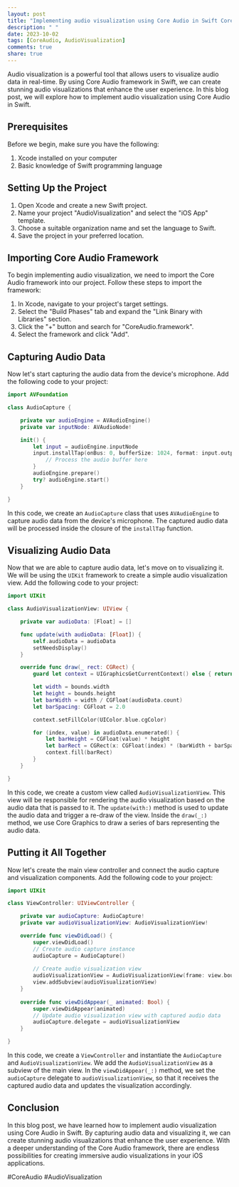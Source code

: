 ```yaml
---
layout: post
title: "Implementing audio visualization using Core Audio in Swift Core Audio"
description: " "
date: 2023-10-02
tags: [CoreAudio, AudioVisualization]
comments: true
share: true
---
```


Audio visualization is a powerful tool that allows users to visualize audio data in real-time. By using Core Audio framework in Swift, we can create stunning audio visualizations that enhance the user experience. In this blog post, we will explore how to implement audio visualization using Core Audio in Swift.

## Prerequisites

Before we begin, make sure you have the following:

1. Xcode installed on your computer
2. Basic knowledge of Swift programming language

## Setting Up the Project

1. Open Xcode and create a new Swift project.
2. Name your project "AudioVisualization" and select the "iOS App" template.
3. Choose a suitable organization name and set the language to Swift.
5. Save the project in your preferred location.

## Importing Core Audio Framework

To begin implementing audio visualization, we need to import the Core Audio framework into our project. Follow these steps to import the framework:

1. In Xcode, navigate to your project's target settings.
2. Select the "Build Phases" tab and expand the "Link Binary with Libraries" section.
3. Click the "+" button and search for "CoreAudio.framework".
4. Select the framework and click "Add".

## Capturing Audio Data

Now let's start capturing the audio data from the device's microphone. Add the following code to your project:

```swift
import AVFoundation

class AudioCapture {

    private var audioEngine = AVAudioEngine()
    private var inputNode: AVAudioNode!

    init() {
        let input = audioEngine.inputNode
        input.installTap(onBus: 0, bufferSize: 1024, format: input.outputFormat(forBus: 0)) { (buffer, _) in
            // Process the audio buffer here
        }
        audioEngine.prepare()
        try? audioEngine.start()
    }

}
```

In this code, we create an `AudioCapture` class that uses `AVAudioEngine` to capture audio data from the device's microphone. The captured audio data will be processed inside the closure of the `installTap` function.

## Visualizing Audio Data

Now that we are able to capture audio data, let's move on to visualizing it. We will be using the `UIKit` framework to create a simple audio visualization view. Add the following code to your project:

```swift
import UIKit

class AudioVisualizationView: UIView {

    private var audioData: [Float] = []

    func update(with audioData: [Float]) {
        self.audioData = audioData
        setNeedsDisplay()
    }

    override func draw(_ rect: CGRect) {
        guard let context = UIGraphicsGetCurrentContext() else { return }

        let width = bounds.width
        let height = bounds.height
        let barWidth = width / CGFloat(audioData.count)
        let barSpacing: CGFloat = 2.0

        context.setFillColor(UIColor.blue.cgColor)

        for (index, value) in audioData.enumerated() {
            let barHeight = CGFloat(value) * height
            let barRect = CGRect(x: CGFloat(index) * (barWidth + barSpacing), y: height - barHeight, width: barWidth, height: barHeight)
            context.fill(barRect)
        }
    }

}
```

In this code, we create a custom view called `AudioVisualizationView`. This view will be responsible for rendering the audio visualization based on the audio data that is passed to it. The `update(with:)` method is used to update the audio data and trigger a re-draw of the view. Inside the `draw(_:)` method, we use Core Graphics to draw a series of bars representing the audio data.

## Putting it All Together

Now let's create the main view controller and connect the audio capture and visualization components. Add the following code to your project:

```swift
import UIKit

class ViewController: UIViewController {

    private var audioCapture: AudioCapture!
    private var audioVisualizationView: AudioVisualizationView!

    override func viewDidLoad() {
        super.viewDidLoad()
        // Create audio capture instance
        audioCapture = AudioCapture()
        
        // Create audio visualization view
        audioVisualizationView = AudioVisualizationView(frame: view.bounds)
        view.addSubview(audioVisualizationView)
    }
    
    override func viewDidAppear(_ animated: Bool) {
        super.viewDidAppear(animated)
        // Update audio visualization view with captured audio data
        audioCapture.delegate = audioVisualizationView
    }

}
```

In this code, we create a `ViewController` and instantiate the `AudioCapture` and `AudioVisualizationView`. We add the `AudioVisualizationView` as a subview of the main view. In the `viewDidAppear(_:)` method, we set the `audioCapture` delegate to `audioVisualizationView`, so that it receives the captured audio data and updates the visualization accordingly.

## Conclusion

In this blog post, we have learned how to implement audio visualization using Core Audio in Swift. By capturing audio data and visualizing it, we can create stunning audio visualizations that enhance the user experience. With a deeper understanding of the Core Audio framework, there are endless possibilities for creating immersive audio visualizations in your iOS applications.

#CoreAudio #AudioVisualization